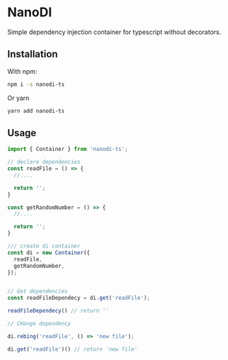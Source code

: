 # NanoDI

Simple dependency injection container for typescript without decorators.

## Installation

With npm:
```bash
npm i -s nanodi-ts
```

Or yarn
```bash
yarn add nanodi-ts
```

## Usage

```typescript
import { Container } from 'nanodi-ts';

// declare dependencies 
const readFile = () => {
  //....

  return '';
}

const getRandomNumber = () => {
  //....

  return '';
}

/// create di container
const di = new Container({
  readFile,
  getRandomNumber,
});


// Get dependencies
const readFileDependecy = di.get('readFile');

readFileDependecy() // return ''

// CHange dependency

di.rebing('readFile', () => 'new file');

di.get('readFile')() // return 'new file'

```
